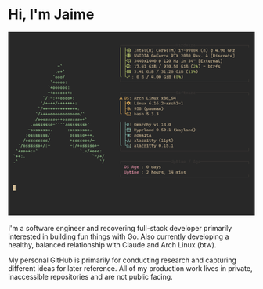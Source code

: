 # Hi, I'm Jaime

<picture>
  <source media="(prefers-color-scheme: dark)" srcset="./assets/arch-dark.png">
  <source media="(prefers-color-scheme: light)" srcset="./assets/arch-light.png">
  <img src="./assets/arch-dark.png" alt="about-arch">
</picture>

I'm a software engineer and recovering full-stack developer primarily interested in building fun things with Go. Also currently developing a healthy, balanced relationship with Claude and Arch Linux (btw).

My personal GitHub is primarily for conducting research and capturing different ideas for later reference. All of my production work lives in private, inaccessible repositories and are not public facing.
